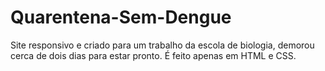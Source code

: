 # Quarentena-Sem-Dengue
Site responsivo e criado para um trabalho da escola de biologia, demorou cerca de dois dias para estar pronto. É feito apenas em HTML e CSS.
